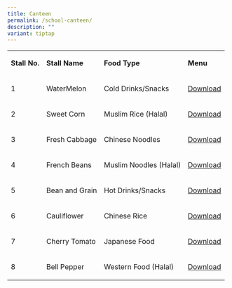 ```yaml
---
title: Canteen
permalink: /school-canteen/
description: ""
variant: tiptap
---
```

<table style="minWidth: 100px">
<colgroup>
<col>
<col>
<col>
<col>
</colgroup>
<tbody>
<tr>
<td rowspan="1" colspan="1">
<p><strong>Stall No.</strong>
</p>
</td>
<td rowspan="1" colspan="1">
<p><strong>Stall Name</strong>
</p>
</td>
<td rowspan="1" colspan="1">
<p><strong>Food Type</strong>
</p>
</td>
<td rowspan="1" colspan="1">
<p><strong>Menu</strong>
</p>
</td>
</tr>
<tr>
<td rowspan="1" colspan="1">
<p>1</p>
</td>
<td rowspan="1" colspan="1">
<p>WaterMelon</p>
</td>
<td rowspan="1" colspan="1">
<p>Cold Drinks/Snacks</p>
</td>
<td rowspan="1" colspan="1">
<p><a href="/files/STALLS PRICELISTS/pricelist_stall_1__T4_2024_.pdf" rel="noopener nofollow" target="_blank">Download</a>
</p>
</td>
</tr>
<tr>
<td rowspan="1" colspan="1">
<p>2</p>
</td>
<td rowspan="1" colspan="1">
<p>Sweet Corn</p>
</td>
<td rowspan="1" colspan="1">
<p>Muslim Rice (Halal)</p>
</td>
<td rowspan="1" colspan="1">
<p><a href="/files/STALLS PRICELISTS/pricelist_stall_2__T4_2024_.pdf" rel="noopener nofollow" target="_blank">Download</a>
</p>
</td>
</tr>
<tr>
<td rowspan="1" colspan="1">
<p>3</p>
</td>
<td rowspan="1" colspan="1">
<p>Fresh Cabbage</p>
</td>
<td rowspan="1" colspan="1">
<p>Chinese&nbsp;Noodles</p>
</td>
<td rowspan="1" colspan="1">
<p><a href="/files/STALLS PRICELISTS/pricelist_stall_3__T4_2024_.pdf" rel="noopener nofollow" target="_blank">Download</a>
</p>
</td>
</tr>
<tr>
<td rowspan="1" colspan="1">
<p>4</p>
</td>
<td rowspan="1" colspan="1">
<p>French Beans</p>
</td>
<td rowspan="1" colspan="1">
<p>Muslim Noodles (Halal)</p>
</td>
<td rowspan="1" colspan="1">
<p><a href="/files/STALLS PRICELISTS/pricelist_stall_4__T4_2024_.pdf" rel="noopener nofollow" target="_blank">Download</a>
</p>
</td>
</tr>
<tr>
<td rowspan="1" colspan="1">
<p>5</p>
</td>
<td rowspan="1" colspan="1">
<p>Bean and Grain</p>
</td>
<td rowspan="1" colspan="1">
<p>Hot Drinks/Snacks</p>
</td>
<td rowspan="1" colspan="1">
<p><a href="/files/STALLS PRICELISTS/pricelist_stall_5__T4_2024_.pdf" rel="noopener nofollow" target="_blank">Download</a>
</p>
</td>
</tr>
<tr>
<td rowspan="1" colspan="1">
<p>6</p>
</td>
<td rowspan="1" colspan="1">
<p>Cauliflower</p>
</td>
<td rowspan="1" colspan="1">
<p>Chinese Rice</p>
</td>
<td rowspan="1" colspan="1">
<p><a href="/files/STALLS PRICELISTS/pricelist_stall_6__T4_2024_.pdf" rel="noopener nofollow" target="_blank">Download</a>
</p>
</td>
</tr>
<tr>
<td rowspan="1" colspan="1">
<p>7</p>
</td>
<td rowspan="1" colspan="1">
<p>Cherry Tomato</p>
</td>
<td rowspan="1" colspan="1">
<p>Japanese Food</p>
</td>
<td rowspan="1" colspan="1">
<p><a href="/files/STALLS PRICELISTS/pricelist_stall_7__T4_2024_.pdf" rel="noopener nofollow" target="_blank">Download</a>
</p>
</td>
</tr>
<tr>
<td rowspan="1" colspan="1">
<p>8</p>
</td>
<td rowspan="1" colspan="1">
<p>Bell Pepper</p>
</td>
<td rowspan="1" colspan="1">
<p>Western Food (Halal)</p>
</td>
<td rowspan="1" colspan="1">
<p><a href="/files/STALLS PRICELISTS/pricelist_stall_8__T4_2024_.pdf" rel="noopener nofollow" target="_blank">Download</a>
</p>
</td>
</tr>
</tbody>
</table>
<p></p>